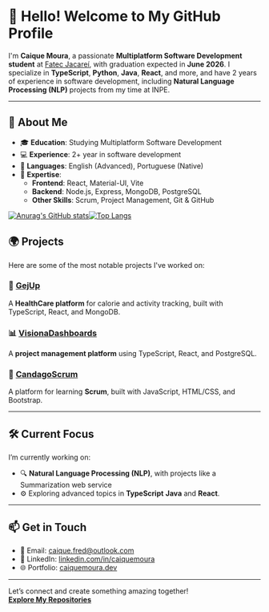 # 👋 Hello! Welcome to My GitHub Profile

I'm **Caique Moura**, a passionate **Multiplatform Software Development student** at [Fatec Jacareí](https://fatecjacarei.cps.sp.gov.br/), with graduation expected in **June 2026**. I specialize in **TypeScript**, **Python**, **Java**, **React**, and more, and have  2 years of experience in software development, including **Natural Language Processing (NLP)** projects from my time at INPE.

---

## 🌟 About Me
- 🎓 **Education**: Studying Multiplatform Software Development  
- 💻 **Experience**: 2+ year in software development  
- 💬 **Languages**: English (Advanced), Portuguese (Native)  
- 🚀 **Expertise**:
  - **Frontend**: React, Material-UI, Vite  
  - **Backend**: Node.js, Express, MongoDB, PostgreSQL  
  - **Other Skills**: Scrum, Project Management, Git & GitHub  


[![Anurag's GitHub stats](https://github-readme-stats.vercel.app/api?username=caiquefrd&show_icons=true&theme=radical)](https://github.com/anuraghazra/github-readme-stats)[![Top Langs](https://github-readme-stats.vercel.app/api/top-langs/?username=caiquefrd&hide=html&theme=radical)](https://github.com/anuraghazra/github-readme-stats)

## 🌍 Projects
Here are some of the most notable projects I've worked on:


### 💪 [GejUp](https://github.com/caiquefrd/abp_3_semestre_documentacao)
A **HealthCare platform** for calorie and activity tracking, built with TypeScript, React, and MongoDB.

### 📊 [VisionaDashboards](https://github.com/caiquefrd/ABP-2-Semestre-Documentacao.git)
A **project management platform** using TypeScript, React, and PostgreSQL.

### 📝 [CandagoScrum](https://github.com/l-gustavo-barbosa/candagoScrum.git)
A platform for learning **Scrum**, built with JavaScript, HTML/CSS, and Bootstrap.

---

## 🛠️ Current Focus
I’m currently working on:
- 🔍 **Natural Language Processing (NLP)**, with projects like a Summarization web service
- ⚙️ Exploring advanced topics in **TypeScript** **Java** and **React**.  
---

## 📫 Get in Touch
- 💌 Email: [caique.fred@outlook.com](mailto:caique.fred@outlook.com)  
- 💼 LinkedIn: [linkedin.com/in/caiquemoura](https://linkedin.com/in/caique-moura)  
- 🌐 Portfolio: [caiquemoura.dev](https://caiquefrd.github.io/portfolio/)

---

Let’s connect and create something amazing together!  
 **[Explore My Repositories](https://github.com/caiquefrd?tab=repositories)** 
